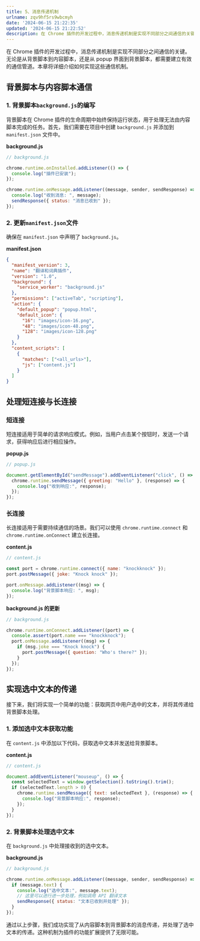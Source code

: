```yaml
---
title: 5、消息传递机制
urlname: zqv9hf5rs9wbcmyh
date: '2024-06-15 21:22:35'
updated: '2024-06-15 21:22:52'
description: 在 Chrome 插件的开发过程中，消息传递机制是实现不同部分之间通信的关键。无论是从背景脚本到内容脚本，还是从 popup 界面到背景脚本，都需要建立有效的通信管道。本章将详细介绍如何实现这些通信机制。背景脚本与内容脚本通信1. 背景脚本background.js的编写背景脚本在 Chrom...
---
```

在 Chrome 插件的开发过程中，消息传递机制是实现不同部分之间通信的关键。无论是从背景脚本到内容脚本，还是从 popup 界面到背景脚本，都需要建立有效的通信管道。本章将详细介绍如何实现这些通信机制。

## 背景脚本与内容脚本通信

### 1. 背景脚本`background.js`的编写

背景脚本在 Chrome 插件的生命周期中始终保持运行状态，用于处理无法由内容脚本完成的任务。首先，我们需要在项目中创建 `background.js` 并添加到 `manifest.json` 文件中。

**background.js**

```javascript
// background.js

chrome.runtime.onInstalled.addListener(() => {
  console.log("插件已安装");
});

chrome.runtime.onMessage.addListener((message, sender, sendResponse) => {
  console.log("收到消息: ", message);
  sendResponse({ status: "消息已收到" });
});
```

### 2. 更新`manifest.json`文件

确保在 `manifest.json` 中声明了 `background.js`。

**manifest.json**

```json
{
  "manifest_version": 3,
  "name": "翻译和词典插件",
  "version": "1.0",
  "background": {
    "service_worker": "background.js"
  },
  "permissions": ["activeTab", "scripting"],
  "action": {
    "default_popup": "popup.html",
    "default_icon": {
      "16": "images/icon-16.png",
      "48": "images/icon-48.png",
      "128": "images/icon-128.png"
    }
  },
  "content_scripts": [
    {
      "matches": ["<all_urls>"],
      "js": ["content.js"]
    }
  ]
}
```

## 处理短连接与长连接

### 短连接

短连接适用于简单的请求响应模式。例如，当用户点击某个按钮时，发送一个请求，获得响应后进行相应操作。

**popup.js**

```javascript
// popup.js

document.getElementById("sendMessage").addEventListener("click", () => {
  chrome.runtime.sendMessage({ greeting: "Hello" }, (response) => {
    console.log("收到响应:", response);
  });
});
```

### 长连接

长连接适用于需要持续通信的场景。我们可以使用 `chrome.runtime.connect` 和 `chrome.runtime.onConnect` 建立长连接。

**content.js**

```javascript
// content.js

const port = chrome.runtime.connect({ name: "knockknock" });
port.postMessage({ joke: "Knock knock" });

port.onMessage.addListener((msg) => {
  console.log("背景脚本响应: ", msg);
});
```

**background.js 的更新**

```javascript
// background.js

chrome.runtime.onConnect.addListener((port) => {
  console.assert(port.name === "knockknock");
  port.onMessage.addListener((msg) => {
    if (msg.joke === "Knock knock") {
      port.postMessage({ question: "Who's there?" });
    }
  });
});
```

## 实现选中文本的传递

接下来，我们将实现一个简单的功能：获取网页中用户选中的文本，并将其传递给背景脚本处理。

### 1. 添加选中文本获取功能

在 `content.js` 中添加以下代码，获取选中文本并发送给背景脚本。

**content.js**

```javascript
// content.js

document.addEventListener("mouseup", () => {
  const selectedText = window.getSelection().toString().trim();
  if (selectedText.length > 0) {
    chrome.runtime.sendMessage({ text: selectedText }, (response) => {
      console.log("背景脚本响应:", response);
    });
  }
});
```

### 2. 背景脚本处理选中文本

在 `background.js` 中处理接收到的选中文本。

**background.js**

```javascript
// background.js

chrome.runtime.onMessage.addListener((message, sender, sendResponse) => {
  if (message.text) {
    console.log("选中文本:", message.text);
    // 这里可以进行进一步处理，例如调用 API 翻译文本
    sendResponse({ status: "文本已收到并处理" });
  }
});
```

通过以上步骤，我们成功实现了从内容脚本到背景脚本的消息传递，并处理了选中文本的传递。这种机制为插件的功能扩展提供了无限可能。


